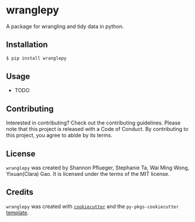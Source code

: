 # wranglepy

A package for wrangling and tidy data in python.

## Installation

```bash
$ pip install wranglepy
```

## Usage

- TODO

## Contributing

Interested in contributing? Check out the contributing guidelines. Please note that this project is released with a Code of Conduct. By contributing to this project, you agree to abide by its terms.

## License

`wranglepy` was created by Shannon Pflueger, Stephanie Ta, Wai Ming Wong, Yixuan(Clara) Gao. It is licensed under the terms of the MIT license.

## Credits

`wranglepy` was created with [`cookiecutter`](https://cookiecutter.readthedocs.io/en/latest/) and the `py-pkgs-cookiecutter` [template](https://github.com/py-pkgs/py-pkgs-cookiecutter).
